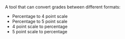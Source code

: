 A tool that can convert grades between different formats:

- Percentage to 4 point scale
- Percentage to 5 point scale
- 4 point scale to percentage
- 5 point scale to percentage
